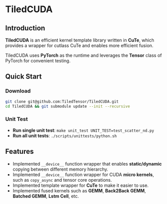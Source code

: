 # TiledCUDA

## Introduction

**TiledCUDA** is an efficient kernel template library written in **CuTe**, which provides a wrapper for cutlass CuTe and enables more efficient fusion.

TiledCUDA uses **PyTorch** as the runtime and leverages the **Tensor** class of PyTorch for convenient testing.

## Quick Start

### Download

```bash
git clone git@github.com:TiledTensor/TiledCUDA.git
cd TiledCUDA && git submodule update --init --recursive
```

### Unit Test

- **Run single unit test**: `make unit_test UNIT_TEST=test_scatter_nd.py`
- **Run all unit tests**: `./scripts/unittests/python.sh`

## Features

- Implemented `__device__` function wrapper that enables **static/dynamic** copying between different memory hierarchy.
- Implemented `__device__` function wrapper for CUDA **micro kernels**, such as `copy_async` and tensor core operations.
- Implemented template wrapper for **CuTe** to make it easier to use.
- Implemented fused kernels such as **GEMM**, **Back2Back GEMM**, **Batched GEMM**, **Lstm Cell**, etc.
